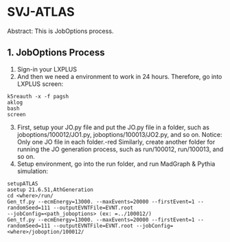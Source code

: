 # SVJ-ATLAS
Abstract: This is JobOptions process.


## 1. JobOptions Process
1. Sign-in your LXPLUS
2. And then we need a environment to work in 24 hours. Therefore, go into LXPLUS screen:  
```
k5reauth -x -f pagsh
aklog
bash
screen
```
3. First, setup your JO.py file and put the JO.py file in a folder, such as joboptions/100012/JO1.py, joboptions/100013/JO2.py, and so on. Notice: Only one JO file in each folder.-red
Similarly, create another folder for running the JO generation process, such as run/100012, run/100013, and so on.
4. Setup environment, go into the run folder, and run MadGraph & Pythia simulation:
```
setupATLAS
asetup 21.6.51,AthGeneration
cd <where>/run/
Gen_tf.py --ecmEnergy=13000. --maxEvents=20000 --firstEvent=1 --randomSeed=111 --outputEVNTFile=EVNT.root
--jobConfig=<path_joboptions> (ex: =../100012/)
Gen_tf.py --ecmEnergy=13000. --maxEvents=20000 --firstEvent=1 --randomSeed=111 --outputEVNTFile=EVNT.root --jobConfig=<where>/joboption/100012/
```


